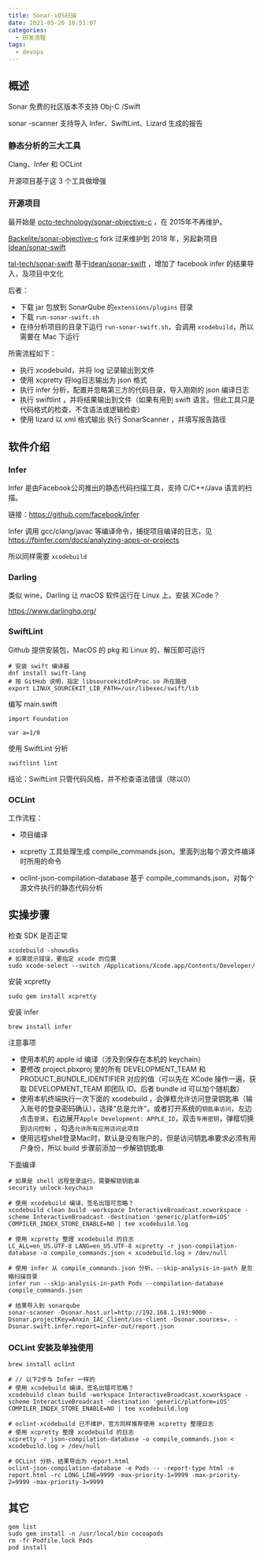 ```yaml
---
title: Sonar-iOS扫描
date: 2021-05-26 16:51:07
categories:
  - 研发流程
tags:
  - devops
---
```


## 概述

Sonar 免费的社区版本不支持 Obj-C /Swift  

sonar -scanner 支持导入 Infer、SwiftLint、Lizard 生成的报告

### 静态分析的三大工具

Clang、Infer 和 OCLint

开源项目基于这 3 个工具做增强

### 开源项目

最开始是 [octo-technology/sonar-objective-c](https://github.com/octo-technology/sonar-objective-c) ，在 2015年不再维护。

[Backelite/sonar-objective-c](https://github.com/Backelite/sonar-objective-c) fork 过来维护到 2018 年，另起新项目[Idean/sonar-swift](https://github.com/Idean/sonar-swift)

[tal-tech/sonar-swift](https://github.com/tal-tech/sonar-swift) 基于[Idean/sonar-swift](https://github.com/Idean/sonar-swift) ，增加了 facebook infer 的结果导入，及项目中文化

后者：

- 下载 jar 包放到 SonarQube 的`extensions/plugins` 目录
- 下载 `run-sonar-swift.sh`
- 在待分析项目的目录下运行 `run-sonar-swift.sh`，会调用 `xcodebuild`，所以需要在 Mac 下运行



所需流程如下：

- 执行 xcodebuild，并将 log 记录输出到文件
- 使用 xcpretty 将log日志输出为 json 格式
- 执行 infer 分析，配置并忽略第三方的代码目录，导入刚刚的 json 编译日志
- 执行 swiftlint ，并将结果输出到文件（如果有用到 swift 语言。但此工具只是代码格式的检查，不含语法或逻辑检查）
- 使用 lizard 以 xml 格式输出
  执行 SonarScanner ，并填写报告路径



## 软件介绍

### Infer

Infer 是由Facebook公司推出的静态代码扫描工具，支持 C/C++/Java 语言的扫描。

链接：https://github.com/facebook/infer

Infer 调用 gcc/clang/javac 等编译命令，捕捉项目编译的日志，见 https://fbinfer.com/docs/analyzing-apps-or-projects

所以同样需要 `xcodebuild ` 



### Darling

类似 wine，Darling 让 macOS 软件运行在 Linux 上。安装 XCode？

https://www.darlinghq.org/



### SwiftLint

Github 提供安装包，MacOS 的 pkg 和 Linux 的，解压即可运行  

```
# 安装 swift 编译器
dnf install swift-lang
# 按 GitHub 说明，指定 libsourcekitdInProc.so 所在路径
export LINUX_SOURCEKIT_LIB_PATH=/usr/libexec/swift/lib
```

编写 main.swift

```
import Foundation

var a=1/0
```

使用 SwiftLint 分析

```
swiftlint lint
```

结论：SwiftLint 只管代码风格，并不检查语法错误（除以0）



### OCLint

工作流程：

- 项目编译

- xcpretty 工具处理生成 compile_commands.json。里面列出每个源文件编译时所用的命令
- oclint-json-compilation-database 基于 compile_commands.json，对每个源文件执行的静态代码分析



## 实操步骤

检查 SDK 是否正常
```
xcodebuild -showsdks
# 如果提示错误，要指定 xcode 的位置
sudo xcode-select --switch /Applications/Xcode.app/Contents/Developer/
```

安装 xcpretty

```
sudo gem install xcpretty
```


 安装 infer
```
brew install infer
```


注意事项

- 使用本机的 apple id 编译（涉及到保存在本机的 keychain）
- 要修改 project.pbxproj 里的所有 DEVELOPMENT_TEAM 和 PRODUCT_BUNDLE_IDENTIFIER 对应的值（可以先在 XCode 操作一遍，获取 DEVELOPMENT_TEAM 即团队 ID。后者 bundle id 可以加个随机数）
- 使用本机终端执行一次下面的 xcodebuild ，会弹框允许访问登录钥匙串（输入账号的登录密码确认），选择“总是允许”。或者打开系统的`钥匙串访问`，左边点击`登录`，右边展开`Apple Development: APPLE_ID`，双击`专用密钥`，弹框切换到`访问控制 `，勾选`允许所有应用访问此项目`
- 使用远程shell登录Mac时，默认是没有账户的，但是访问钥匙串要求必须有用户身份，所以 build 步骤前添加一步解锁钥匙串

下面编译

```
# 如果是 shell 远程登录运行，需要解锁钥匙串
security unlock-keychain

# 使用 xcodebuild 编译，签名出错可忽略？
xcodebuild clean build -workspace InteractiveBroadcast.xcworkspace -scheme InteractiveBroadcast -destination 'generic/platform=iOS' COMPILER_INDEX_STORE_ENABLE=NO | tee xcodebuild.log

# 使用 xcpretty 整理 xcodebuild 的日志
LC_ALL=en_US.UTF-8 LANG=en_US.UTF-8 xcpretty -r json-compilation-database -o compile_commands.json < xcodebuild.log > /dev/null

# 使用 infer 从 compile_commands.json 分析，--skip-analysis-in-path 是忽略扫描目录
infer run --skip-analysis-in-path Pods --compilation-database compile_commands.json

# 结果导入到 sonarqube
sonar-scanner -Dsonar.host.url=http://192.168.1.193:9000 -Dsonar.projectKey=Anxin_IAC_Client/ios-client -Dsonar.sources=. -Dsonar.swift.infer.report=infer-out/report.json
```



### OCLint 安装及单独使用

```
brew install oclint

# // 以下2步与 Infer 一样的
# 使用 xcodebuild 编译，签名出错可忽略？
xcodebuild clean build -workspace InteractiveBroadcast.xcworkspace -scheme InteractiveBroadcast -destination 'generic/platform=iOS' COMPILER_INDEX_STORE_ENABLE=NO | tee xcodebuild.log

# oclint-xcodebuild 已不维护，官方同样推荐使用 xcpretty 整理日志
# 使用 xcpretty 整理 xcodebuild 的日志
xcpretty -r json-compilation-database -o compile_commands.json < xcodebuild.log > /dev/null

# OCLint 分析，结果导出为 report.html
oclint-json-compilation-database -e Pods -- -report-type html -o report.html -rc LONG_LINE=9999 -max-priority-1=9999 -max-priority-2=9999 -max-priority-3=9999
```



## 其它

```
gem list
sudo gem install -n /usr/local/bin cocoapods
rm -fr Podfile.lock Pods
pod install

```


